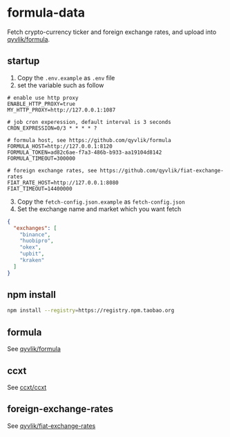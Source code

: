 # formula-data

Fetch crypto-currency ticker and foreign exchange rates,
and upload into [qyvlik/formula](https://github.com/qyvlik/formula).

## startup

1. Copy the `.env.example` as `.env` file
2. set the variable such as follow

```dotenv
# enable use http proxy
ENABLE_HTTP_PROXY=true
MY_HTTP_PROXY=http://127.0.0.1:1087

# job cron experession, default interval is 3 seconds 
CRON_EXPRESSION=0/3 * * * * ?

# formula host, see https://github.com/qyvlik/formula
FORMULA_HOST=http://127.0.0.1:8120
FORMULA_TOKEN=ad82c6ae-f7a3-486b-b933-aa19104d8142
FORMULA_TIMEOUT=300000

# foreign exchange rates, see https://github.com/qyvlik/fiat-exchange-rates
FIAT_RATE_HOST=http://127.0.0.1:8080
FIAT_TIMEOUT=14400000
```

3. Copy the `fetch-config.json.example` as `fetch-config.json`
4. Set the exchange name and market which you want fetch

```json
{
  "exchanges": [
    "binance",
    "huobipro",
    "okex",
    "upbit",
    "kraken"
  ]
}
```

## npm install

```bash
npm install --registry=https://registry.npm.taobao.org
```

## formula

See [qyvlik/formula](https://github.com/qyvlik/formula)

## ccxt

See [ccxt/ccxt](https://github.com/ccxt/ccxt)

## foreign-exchange-rates

See [qyvlik/fiat-exchange-rates](https://github.com/qyvlik/fiat-exchange-rates)
